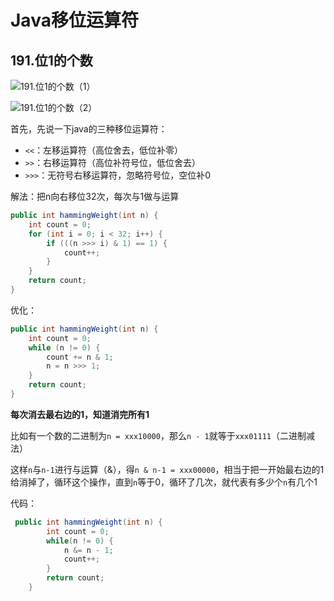 # Java移位运算符

## 191.位1的个数

![191.位1的个数（1）](D:\TyporaNote\力扣\191.位1的个数（1）.png)

![191.位1的个数（2）](D:\TyporaNote\力扣\191.位1的个数（2）.png)

首先，先说一下java的三种移位运算符：

* `<<`：左移运算符（高位舍去，低位补零）
* `>>`：右移运算符（高位补符号位，低位舍去）
* `>>>`：无符号右移运算符，忽略符号位，空位补0

解法：把n向右移位32次，每次与1做与运算

```java
public int hammingWeight(int n) {
    int count = 0;
    for (int i = 0; i < 32; i++) {
        if (((n >>> i) & 1) == 1) {
            count++;
        }
    }
    return count;
}
```

优化：

```java
public int hammingWeight(int n) {
    int count = 0;
    while (n != 0) {
        count += n & 1;
        n = n >>> 1;
    }
    return count;
}
```

**每次消去最右边的1，知道消完所有1**

比如有一个数的二进制为`n = xxx10000`，那么`n - 1`就等于`xxx01111`（二进制减法）

这样`n`与`n-1`进行与运算（&），得`n & n-1 = xxx00000`，相当于把一开始最右边的1给消掉了，循环这个操作，直到`n`等于0，循环了几次，就代表有多少个`n`有几个1

代码：

```java
 public int hammingWeight(int n) {
        int count = 0;
        while(n != 0) {
            n &= n - 1;
            count++;
        }
        return count;
    }
```

